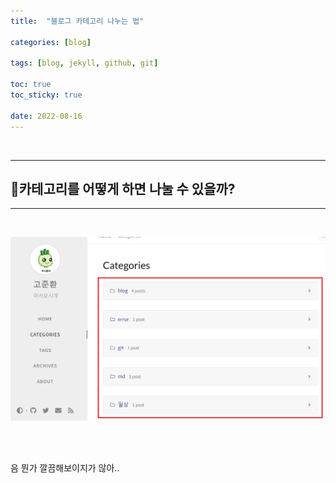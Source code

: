 ```yaml
---
title:  "블로그 카테고리 나누는 법"

categories: [blog] 

tags: [blog, jekyll, github, git]

toc: true
toc_sticky: true
 
date: 2022-08-16
---
```

<br>

---
## 🤔카테고리를 어떻게 하면 나눌 수 있을까?
---
<br>

![Desktop View](/assets/img/categories-dividing/1.PNG)

<br>
<br>

음 뭔가 깔끔해보이지가 않아..


